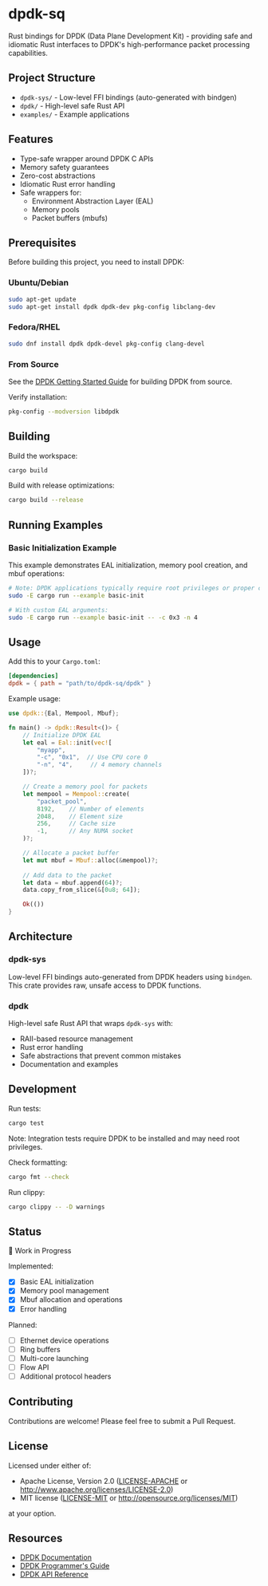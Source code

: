# dpdk-sq

Rust bindings for DPDK (Data Plane Development Kit) - providing safe and idiomatic Rust interfaces to DPDK's high-performance packet processing capabilities.

## Project Structure

- `dpdk-sys/` - Low-level FFI bindings (auto-generated with bindgen)
- `dpdk/` - High-level safe Rust API
- `examples/` - Example applications

## Features

- Type-safe wrapper around DPDK C APIs
- Memory safety guarantees
- Zero-cost abstractions
- Idiomatic Rust error handling
- Safe wrappers for:
  - Environment Abstraction Layer (EAL)
  - Memory pools
  - Packet buffers (mbufs)

## Prerequisites

Before building this project, you need to install DPDK:

### Ubuntu/Debian

```bash
sudo apt-get update
sudo apt-get install dpdk dpdk-dev pkg-config libclang-dev
```

### Fedora/RHEL

```bash
sudo dnf install dpdk dpdk-devel pkg-config clang-devel
```

### From Source

See the [DPDK Getting Started Guide](https://doc.dpdk.org/guides/linux_gsg/build_dpdk.html) for building DPDK from source.

Verify installation:

```bash
pkg-config --modversion libdpdk
```

## Building

Build the workspace:

```bash
cargo build
```

Build with release optimizations:

```bash
cargo build --release
```

## Running Examples

### Basic Initialization Example

This example demonstrates EAL initialization, memory pool creation, and mbuf operations:

```bash
# Note: DPDK applications typically require root privileges or proper capability settings
sudo -E cargo run --example basic-init

# With custom EAL arguments:
sudo -E cargo run --example basic-init -- -c 0x3 -n 4
```

## Usage

Add this to your `Cargo.toml`:

```toml
[dependencies]
dpdk = { path = "path/to/dpdk-sq/dpdk" }
```

Example usage:

```rust
use dpdk::{Eal, Mempool, Mbuf};

fn main() -> dpdk::Result<()> {
    // Initialize DPDK EAL
    let eal = Eal::init(vec![
        "myapp",
        "-c", "0x1",  // Use CPU core 0
        "-n", "4",     // 4 memory channels
    ])?;

    // Create a memory pool for packets
    let mempool = Mempool::create(
        "packet_pool",
        8192,    // Number of elements
        2048,    // Element size
        256,     // Cache size
        -1,      // Any NUMA socket
    )?;

    // Allocate a packet buffer
    let mut mbuf = Mbuf::alloc(&mempool)?;
    
    // Add data to the packet
    let data = mbuf.append(64)?;
    data.copy_from_slice(&[0u8; 64]);

    Ok(())
}
```

## Architecture

### dpdk-sys

Low-level FFI bindings auto-generated from DPDK headers using `bindgen`. This crate provides raw, unsafe access to DPDK functions.

### dpdk

High-level safe Rust API that wraps `dpdk-sys` with:
- RAII-based resource management
- Rust error handling
- Safe abstractions that prevent common mistakes
- Documentation and examples

## Development

Run tests:

```bash
cargo test
```

Note: Integration tests require DPDK to be installed and may need root privileges.

Check formatting:

```bash
cargo fmt --check
```

Run clippy:

```bash
cargo clippy -- -D warnings
```

## Status

🚧 Work in Progress

Implemented:
- [x] Basic EAL initialization
- [x] Memory pool management
- [x] Mbuf allocation and operations
- [x] Error handling

Planned:
- [ ] Ethernet device operations
- [ ] Ring buffers
- [ ] Multi-core launching
- [ ] Flow API
- [ ] Additional protocol headers

## Contributing

Contributions are welcome! Please feel free to submit a Pull Request.

## License

Licensed under either of:

- Apache License, Version 2.0 ([LICENSE-APACHE](LICENSE-APACHE) or http://www.apache.org/licenses/LICENSE-2.0)
- MIT license ([LICENSE-MIT](LICENSE-MIT) or http://opensource.org/licenses/MIT)

at your option.

## Resources

- [DPDK Documentation](https://doc.dpdk.org/)
- [DPDK Programmer's Guide](https://doc.dpdk.org/guides/prog_guide/)
- [DPDK API Reference](https://doc.dpdk.org/api/)
